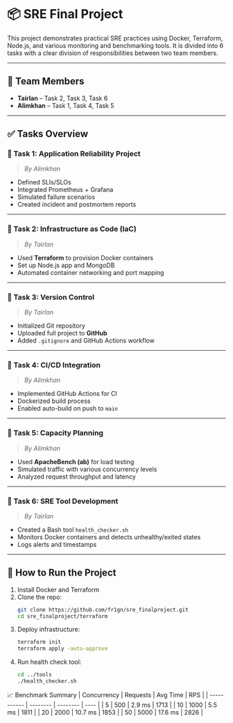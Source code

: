 # 📦 SRE Final Project

This project demonstrates practical SRE practices using Docker, Terraform, Node.js, and various monitoring and benchmarking tools. It is divided into 6 tasks with a clear division of responsibilities between two team members.

---

## 👥 Team Members

- **Tairlan** – Task 2, Task 3, Task 6  
- **Alimkhan** – Task 1, Task 4, Task 5

---

## ✅ Tasks Overview

### 🔹 Task 1: Application Reliability Project  
> _By Alimkhan_

- Defined SLIs/SLOs  
- Integrated Prometheus + Grafana  
- Simulated failure scenarios  
- Created incident and postmortem reports

---

### 🔹 Task 2: Infrastructure as Code (IaC)  
> _By Tairlan_

- Used **Terraform** to provision Docker containers  
- Set up Node.js app and MongoDB  
- Automated container networking and port mapping

---

### 🔹 Task 3: Version Control  
> _By Tairlan_

- Initialized Git repository  
- Uploaded full project to **GitHub**  
- Added `.gitignore` and GitHub Actions workflow

---

### 🔹 Task 4: CI/CD Integration  
> _By Alimkhan_

- Implemented GitHub Actions for CI  
- Dockerized build process  
- Enabled auto-build on push to `main`

---

### 🔹 Task 5: Capacity Planning  
> _By Alimkhan_

- Used **ApacheBench (ab)** for load testing  
- Simulated traffic with various concurrency levels  
- Analyzed request throughput and latency

---

### 🔹 Task 6: SRE Tool Development  
> _By Tairlan_

- Created a Bash tool `health_checker.sh`  
- Monitors Docker containers and detects unhealthy/exited states  
- Logs alerts and timestamps

---

## 🚀 How to Run the Project

1. Install Docker and Terraform
2. Clone the repo:
   ```bash
   git clone https://github.com/fr1gn/sre_finalproject.git
   cd sre_finalproject/terraform

3. Deploy infrastructure:
   ```bash
   terraform init
   terraform apply -auto-approve

4. Run health check tool:
   ```bash
   cd ../tools
   ./health_checker.sh

📈 Benchmark Summary
| Concurrency | Requests | Avg Time | RPS  |
| ----------- | -------- | -------- | ---- |
| 5           | 500      | 2.9 ms   | 1713 |
| 10          | 1000     | 5.5 ms   | 1811 |
| 20          | 2000     | 10.7 ms  | 1853 |
| 50          | 5000     | 17.6 ms  | 2826 |




